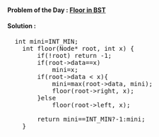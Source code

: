 #### Problem of the Day : [Floor in BST](https://practice.geeksforgeeks.org/problems/floor-in-bst/1)

#### Solution :
<pre>
  int mini=INT_MIN;
    int floor(Node* root, int x) {
        if(!root) return -1;
        if(root->data==x)
            mini=x;        
        if(root->data < x){
            mini=max(root->data, mini);
            floor(root->right, x);
        }else
            floor(root->left, x);
        
        return mini==INT_MIN?-1:mini;
    }
</pre>
